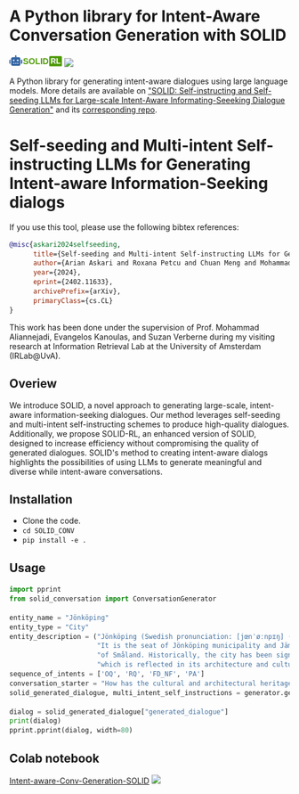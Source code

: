 # A Python library for Intent-Aware Conversation Generation with SOLID 
[<img src= "./figures/solid_logo.png" width=95px />](https://arian-askari.github.io/SOLID/) [<img src= "https://img.shields.io/badge/Language-English-brightgreen"  />](https://arian-askari.github.io/SOLID/)

A Python library for generating intent-aware dialogues using large language models. More details are available on ["SOLID: Self-instructing and Self-seeding LLMs for Large-scale Intent-Aware Informating-Seeeking Dialogue Generation"](https://arxiv.org/abs/2402.11633) and its [corresponding repo](https://github.com/arian-askari/solid).

# Self-seeding and Multi-intent Self-instructing LLMs for Generating Intent-aware Information-Seeking dialogs

If you use this tool, please use the following bibtex references:


```bibtex
@misc{askari2024selfseeding,
      title={Self-seeding and Multi-intent Self-instructing LLMs for Generating Intent-aware Information-Seeking dialogs}, 
      author={Arian Askari and Roxana Petcu and Chuan Meng and Mohammad Aliannejadi and Amin Abolghasemi and Evangelos Kanoulas and Suzan Verberne},
      year={2024},
      eprint={2402.11633},
      archivePrefix={arXiv},
      primaryClass={cs.CL}
}
```

This work has been done under the supervision of Prof. Mohammad Aliannejadi, Evangelos Kanoulas, and Suzan Verberne during my visiting research at Information Retrieval Lab at the University of Amsterdam (IRLab@UvA).

## Overiew
We introduce SOLID, a novel approach to generating large-scale, intent-aware information-seeking dialogues. Our method leverages self-seeding and multi-intent self-instructing schemes to produce high-quality dialogues. Additionally, we propose SOLID-RL, an enhanced version of SOLID, designed to increase efficiency without compromising the quality of generated dialogues. SOLID's method to creating intent-aware dialogs highlights the possibilities of using LLMs to generate meaningful and diverse while intent-aware conversations.


## Installation

- Clone the code.
- ```cd SOLID_CONV```
- ``` pip install -e . ```



## Usage

```python
import pprint
from solid_conversation import ConversationGenerator

entity_name = "Jönköping"
entity_type = "City"
entity_description = ("Jönköping (Swedish pronunciation: [jœnˈøːnpɪŋ] (listen)) is a city in southern Sweden, situated by the western shore of Lake Vättern. "
                      "It is the seat of Jönköping municipality and Jämtland County, and has a population of 114,418 (2019). Jönköping is part of the Swedish province "
                      "of Småland. Historically, the city has been significant due to its location at the transition between the provinces of Västergötland and Småland, "
                      "which is reflected in its architecture and cultural heritage.")
sequence_of_intents = ['OQ', 'RQ', 'FD_NF', 'PA']
conversation_starter = "How has the cultural and architectural heritage of both Västergötland and Småland influenced the development of Jönköping as a unique city?"
solid_generated_dialogue, multi_intent_self_instructions = generator.generate_dialogue(entity_name, entity_type, entity_description, sequence_of_intents, conversation_starter)

dialog = solid_generated_dialogue["generated_dialogue"]
print(dialog)
pprint.pprint(dialog, width=80)

```

## Colab notebook

[Intent-aware-Conv-Generation-SOLID](https://colab.research.google.com/drive/1Roohw7CVrsSLyvYNedPEowjHOwSYPRTt?usp=sharing) [![](https://colab.research.google.com/assets/colab-badge.svg)](https://colab.research.google.com/drive/1Roohw7CVrsSLyvYNedPEowjHOwSYPRTt?usp=sharing)
